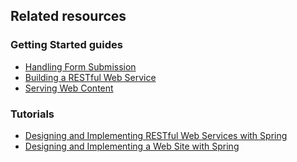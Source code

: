 ## Related resources

### Getting Started guides

* [Handling Form Submission][gs-handling-form-submission]
* [Building a RESTful Web Service][gs-rest-service]
* [Serving Web Content][gs-serving-web-content]

[gs-handling-form-submission]: /guides/gs/handling-form-submission
[gs-rest-service]: /guides/gs/rest-service
[gs-serving-web-content]: /guides/gs/serving-web-content

### Tutorials

* [Designing and Implementing RESTful Web Services with Spring][tut-rest]
* [Designing and Implementing a Web Site with Spring][tut-web]

[tut-rest]: /tut/rest/
[tut-web]: /guides/tutorials/web
